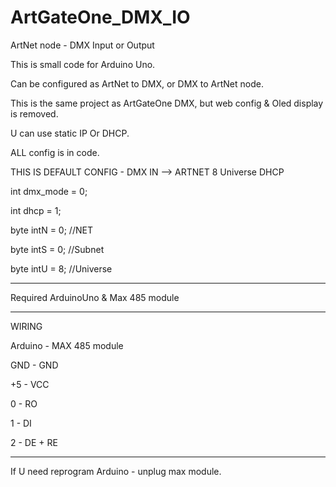 # ArtGateOne_DMX_IO
ArtNet node - DMX Input or Output

This is small code for Arduino Uno.

Can be configured as ArtNet to DMX, or DMX to ArtNet node.


This is the same project as ArtGateOne DMX, but web config & Oled display is removed.


U can use static IP Or DHCP.

ALL config is in code.

THIS IS DEFAULT CONFIG - DMX IN --> ARTNET 8 Universe DHCP

int dmx_mode = 0;

int dhcp = 1;

byte intN = 0; //NET

byte intS = 0; //Subnet

byte intU = 8; //Universe

--------

Required
ArduinoUno &
Max 485 module

---------

WIRING

Arduino - MAX 485 module

GND - GND

+5 - VCC

0 - RO

1 - DI

2 - DE + RE


---------
If U need reprogram Arduino - unplug max module.

